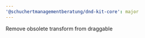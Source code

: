 ```yaml
---
'@schuchertmanagementberatung/dnd-kit-core': major
---
```


Remove obsolete transform from draggable

